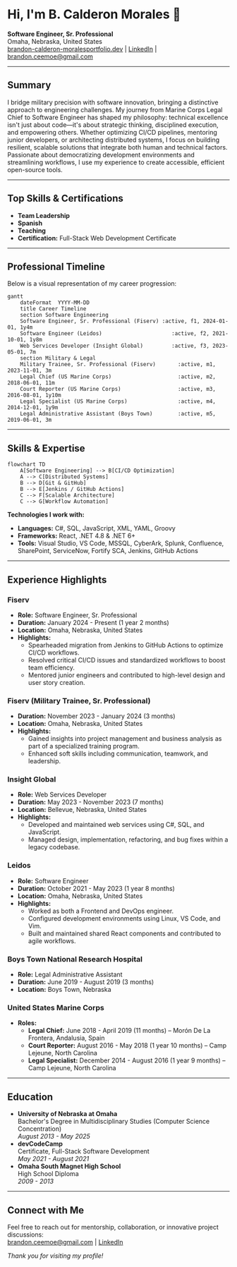 # Hi, I'm B. Calderon Morales 👋

**Software Engineer, Sr. Professional**  
Omaha, Nebraska, United States  
[brandon-calderon-moralesportfolio.dev](https://brandon-calderon-moralesportfolio.dev) | [LinkedIn](https://www.linkedin.com/in/bcalderonmorales-cmoe) | brandon.ceemoe@gmail.com

---

## Summary

I bridge military precision with software innovation, bringing a distinctive approach to engineering challenges. My journey from Marine Corps Legal Chief to Software Engineer has shaped my philosophy: technical excellence isn't just about code—it's about strategic thinking, disciplined execution, and empowering others. Whether optimizing CI/CD pipelines, mentoring junior developers, or architecting distributed systems, I focus on building resilient, scalable solutions that integrate both human and technical factors. Passionate about democratizing development environments and streamlining workflows, I use my experience to create accessible, efficient open-source tools.

---

## Top Skills & Certifications

- **Team Leadership**
- **Spanish**
- **Teaching**
- **Certification:** Full-Stack Web Development Certificate

---

## Professional Timeline

Below is a visual representation of my career progression:

~~~mermaid
gantt
    dateFormat  YYYY-MM-DD
    title Career Timeline
    section Software Engineering
    Software Engineer, Sr. Professional (Fiserv) :active, f1, 2024-01-01, 1y4m
    Software Engineer (Leidos)                      :active, f2, 2021-10-01, 1y8m
    Web Services Developer (Insight Global)         :active, f3, 2023-05-01, 7m
    section Military & Legal
    Military Trainee, Sr. Professional (Fiserv)       :active, m1, 2023-11-01, 3m
    Legal Chief (US Marine Corps)                     :active, m2, 2018-06-01, 11m
    Court Reporter (US Marine Corps)                  :active, m3, 2016-08-01, 1y10m
    Legal Specialist (US Marine Corps)                :active, m4, 2014-12-01, 1y9m
    Legal Administrative Assistant (Boys Town)        :active, m5, 2019-06-01, 3m
~~~

---

## Skills & Expertise

```mermaid
flowchart TD
    A[Software Engineering] --> B[CI/CD Optimization]
    A --> C[Distributed Systems]
    B --> D[Git & GitHub]
    B --> E[Jenkins / GitHub Actions]
    C --> F[Scalable Architecture]
    C --> G[Workflow Automation]
```

**Technologies I work with:**

- **Languages:** C#, SQL, JavaScript, XML, YAML, Groovy  
- **Frameworks:** React, .NET 4.8 & .NET 6+  
- **Tools:** Visual Studio, VS Code, MSSQL, CyberArk, Splunk, Confluence, SharePoint, ServiceNow, Fortify SCA, Jenkins, GitHub Actions

---

## Experience Highlights

### Fiserv
- **Role:** Software Engineer, Sr. Professional  
- **Duration:** January 2024 - Present (1 year 2 months)  
- **Location:** Omaha, Nebraska, United States  
- **Highlights:**
  - Spearheaded migration from Jenkins to GitHub Actions to optimize CI/CD workflows.
  - Resolved critical CI/CD issues and standardized workflows to boost team efficiency.
  - Mentored junior engineers and contributed to high-level design and user story creation.

### Fiserv (Military Trainee, Sr. Professional)
- **Duration:** November 2023 - January 2024 (3 months)  
- **Location:** Omaha, Nebraska, United States  
- **Highlights:**
  - Gained insights into project management and business analysis as part of a specialized training program.
  - Enhanced soft skills including communication, teamwork, and leadership.

### Insight Global
- **Role:** Web Services Developer  
- **Duration:** May 2023 - November 2023 (7 months)  
- **Location:** Bellevue, Nebraska, United States  
- **Highlights:**
  - Developed and maintained web services using C#, SQL, and JavaScript.
  - Managed design, implementation, refactoring, and bug fixes within a legacy codebase.

### Leidos
- **Role:** Software Engineer  
- **Duration:** October 2021 - May 2023 (1 year 8 months)  
- **Location:** Omaha, Nebraska, United States  
- **Highlights:**
  - Worked as both a Frontend and DevOps engineer.
  - Configured development environments using Linux, VS Code, and Vim.
  - Built and maintained shared React components and contributed to agile workflows.

### Boys Town National Research Hospital
- **Role:** Legal Administrative Assistant  
- **Duration:** June 2019 - August 2019 (3 months)  
- **Location:** Boys Town, Nebraska

### United States Marine Corps
- **Roles:**
  - **Legal Chief:** June 2018 - April 2019 (11 months) – Morón De La Frontera, Andalusia, Spain
  - **Court Reporter:** August 2016 - May 2018 (1 year 10 months) – Camp Lejeune, North Carolina
  - **Legal Specialist:** December 2014 - August 2016 (1 year 9 months) – Camp Lejeune, North Carolina

---

## Education

- **University of Nebraska at Omaha**  
  Bachelor's Degree in Multidisciplinary Studies (Computer Science Concentration)  
  *August 2013 - May 2025*
- **devCodeCamp**  
  Certificate, Full-Stack Software Development  
  *May 2021 - August 2021*
- **Omaha South Magnet High School**  
  High School Diploma  
  *2009 - 2013*

---

## Connect with Me

Feel free to reach out for mentorship, collaboration, or innovative project discussions:  
[brandon.ceemoe@gmail.com](mailto:brandon.ceemoe@gmail.com) | [LinkedIn](https://www.linkedin.com/in/bcalderonmorales-cmoe)

*Thank you for visiting my profile!*
```

